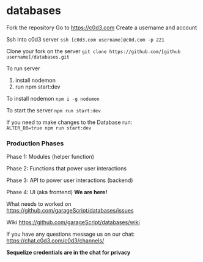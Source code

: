 # databases

Fork the repository
Go to https://c0d3.com
Create a username and account

Ssh into c0d3 server 
`ssh [c0d3.com username]@c0d.com -p 221`

Clone your fork on the server 
`git clone https://github.com/[github username]/databases.git`

To run server
1. install nodemon
2. run npm start:dev

To install nodemon
`npm i -g nodemon`

To start the server
`npm run start:dev`

If you need to make changes to the Database run:  
`ALTER_DB=true npm run start:dev`

### Production Phases

Phase 1: Modules (helper function)

Phase 2: Functions that power user interactions

Phase 3: API to power user interactions (backend)

Phase 4: UI (aka frontend)
**We are here!**

What needs to worked on 
https://github.com/garageScript/databases/issues

Wiki
https://github.com/garageScript/databases/wiki

If you have any questions message us on our chat:
https://chat.c0d3.com/c0d3/channels/

__Sequelize credentials are in the chat for privacy__
